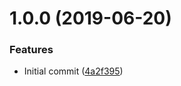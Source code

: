 # 1.0.0 (2019-06-20)


### Features

* Initial commit ([4a2f395](https://github.com/ryaninvents/apollo-redux-local/commit/4a2f395))
